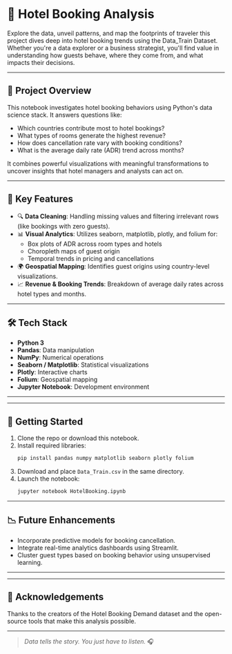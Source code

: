 # 🏨 Hotel Booking Analysis

Explore the data, unveil patterns, and map the footprints of traveler this project dives deep into hotel booking trends using the Data_Train Dataset. Whether you're a data explorer or a business strategist, you'll find value in understanding how guests behave, where they come from, and what impacts their decisions.

---

## 📌 Project Overview

This notebook investigates hotel booking behaviors using Python's data science stack. It answers questions like:

- Which countries contribute most to hotel bookings?
- What types of rooms generate the highest revenue?
- How does cancellation rate vary with booking conditions?
- What is the average daily rate (ADR) trend across months?

It combines powerful visualizations with meaningful transformations to uncover insights that hotel managers and analysts can act on.

---

## 🧠 Key Features

- 🔍 **Data Cleaning**: Handling missing values and filtering irrelevant rows (like bookings with zero guests).
- 📊 **Visual Analytics**: Utilizes seaborn, matplotlib, plotly, and folium for:
  - Box plots of ADR across room types and hotels
  - Choropleth maps of guest origin
  - Temporal trends in pricing and cancellations
- 🌍 **Geospatial Mapping**: Identifies guest origins using country-level visualizations.
- 📈 **Revenue & Booking Trends**: Breakdown of average daily rates across hotel types and months.

---

## 🛠️ Tech Stack

- **Python 3**
- **Pandas**: Data manipulation
- **NumPy**: Numerical operations
- **Seaborn / Matplotlib**: Statistical visualizations
- **Plotly**: Interactive charts
- **Folium**: Geospatial mapping
- **Jupyter Notebook**: Development environment

---

---

## 🚀 Getting Started

1. Clone the repo or download this notebook.
2. Install required libraries:
   ```bash
   pip install pandas numpy matplotlib seaborn plotly folium
   ```
3. Download and place `Data_Train.csv` in the same directory.
4. Launch the notebook:
   ```bash
   jupyter notebook HotelBooking.ipynb
   ```

---

## 📉 Future Enhancements

- Incorporate predictive models for booking cancellation.
- Integrate real-time analytics dashboards using Streamlit.
- Cluster guest types based on booking behavior using unsupervised learning.

---



---

## 🤝 Acknowledgements

Thanks to the creators of the Hotel Booking Demand dataset and the open-source tools that make this analysis possible.

---

> _Data tells the story. You just have to listen._ 🎧
